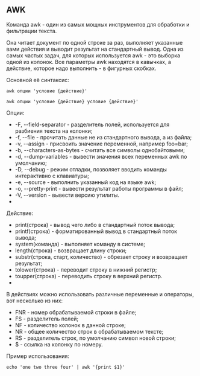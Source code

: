 ## AWK
Команда awk - один из самых мощных инструментов для обработки и фильтрации текста.

Она читает документ по одной строке за раз, выполняет указанные вами действия и выводит результат на стандартный вывод. Одна из самых частых задач, для которых используется awk - это выборка одной из колонок. Все параметры awk находятся в кавычках, а действие, которое надо выполнить - в фигурных скобках. 

Основной её синтаксис:
```
awk опции 'условие {действие}'
```
```
awk опции 'условие {действие} условие {действие}'
```
Опции:
- -F, --field-separator - разделитель полей, используется для разбиения текста на колонки;
- -f, --file - прочитать данные не из стандартного вывода, а из файла;
- -v, --assign - присвоить значение переменной, например foo=bar;
- -b, --characters-as-bytes - считать все символы однобайтовыми;
- -d, --dump-variables - вывести значения всех переменных awk по умолчанию;
- -D, --debug - режим отладки, позволяет вводить команды интерактивно с клавиатуры;
- -e, --source - выполнить указанный код на языке awk;
- -o, --pretty-print - вывести результат работы программы в файл;
- -V, --version - вывести версию утилиты.
- 
Действие:
- print(строка) - вывод чего либо в стандартный поток вывода;
- printf(строка) - форматированный вывод в стандартный поток вывода;
- system(команда) - выполняет команду в системе;
- length(строка) - возвращает длину строки;
- substr(строка, старт, количество) - обрезает строку и возвращает результат;
- tolower(строка) - переводит строку в нижний регистр;
- toupper(строка) - переводить строку в верхний регистр.
- 
В действиях можно использовать различные переменные и операторы, вот несколько из них:
- FNR - номер обрабатываемой строки в файле;
- FS - разделитель полей;
- NF - количество колонок в данной строке;
- NR - общее количество строк в обрабатываемом тексте;
- RS - разделитель строк, по умолчанию символ новой строки;
- $ - ссылка на колонку по номеру.

Пример использования:
```
echo 'one two three four' | awk '{print $1}'
```
